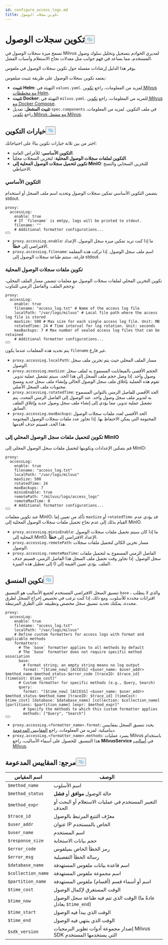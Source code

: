 ```yaml
---
id: configure_access_logs.md
title: تكوين سجلات الوصول
---
```


<h1 id="Configure-Access-Logs" class="common-anchor-header">تكوين سجلات الوصول<button data-href="#Configure-Access-Logs" class="anchor-icon" translate="no">
      <svg translate="no"
        aria-hidden="true"
        focusable="false"
        height="20"
        version="1.1"
        viewBox="0 0 16 16"
        width="16"
      >
        <path
          fill="#0092E4"
          fill-rule="evenodd"
          d="M4 9h1v1H4c-1.5 0-3-1.69-3-3.5S2.55 3 4 3h4c1.45 0 3 1.69 3 3.5 0 1.41-.91 2.72-2 3.25V8.59c.58-.45 1-1.27 1-2.09C10 5.22 8.98 4 8 4H4c-.98 0-2 1.22-2 2.5S3 9 4 9zm9-3h-1v1h1c1 0 2 1.22 2 2.5S13.98 12 13 12H9c-.98 0-2-1.22-2-2.5 0-.83.42-1.64 1-2.09V6.25c-1.09.53-2 1.84-2 3.25C6 11.31 7.55 13 9 13h4c1.45 0 3-1.69 3-3.5S14.5 6 13 6z"
        ></path>
      </svg>
    </button></h1><p>تسمح ميزة سجلات الوصول في Milvus لمديري الخوادم بتسجيل وتحليل سلوك وصول المستخدم، مما يساعد في فهم جوانب مثل معدلات نجاح الاستعلام وأسباب الفشل.</p>
<p>يوفر هذا الدليل إرشادات مفصلة حول تكوين سجلات الوصول في ملفوس.</p>
<p>يعتمد تكوين سجلات الوصول على طريقة تثبيت ميلفوس:</p>
<ul>
<li><strong>تثبيت Helm</strong>: التهيئة في <code translate="no">values.yaml</code>. لمزيد من المعلومات، راجع <a href="/docs/ar/v2.5.x/configure-helm.md">تكوين Milvus مع مخططات Helm</a>.</li>
<li><strong>تثبيت Docker</strong>: التهيئة في <code translate="no">milvus.yaml</code>. للمزيد من المعلومات، راجع <a href="/docs/ar/v2.5.x/configure-docker.md">تكوين Milvus مع Docker Compose</a>.</li>
<li><strong>تثبيت المشغل</strong>: تعديل <code translate="no">spec.components</code> في ملف التكوين. لمزيد من المعلومات، راجع <a href="/docs/ar/v2.5.x/configure_operator.md">تكوين Milvus مع مشغل Milvus</a>.</li>
</ul>
<h2 id="Configuration-options" class="common-anchor-header">خيارات التكوين<button data-href="#Configuration-options" class="anchor-icon" translate="no">
      <svg translate="no"
        aria-hidden="true"
        focusable="false"
        height="20"
        version="1.1"
        viewBox="0 0 16 16"
        width="16"
      >
        <path
          fill="#0092E4"
          fill-rule="evenodd"
          d="M4 9h1v1H4c-1.5 0-3-1.69-3-3.5S2.55 3 4 3h4c1.45 0 3 1.69 3 3.5 0 1.41-.91 2.72-2 3.25V8.59c.58-.45 1-1.27 1-2.09C10 5.22 8.98 4 8 4H4c-.98 0-2 1.22-2 2.5S3 9 4 9zm9-3h-1v1h1c1 0 2 1.22 2 2.5S13.98 12 13 12H9c-.98 0-2-1.22-2-2.5 0-.83.42-1.64 1-2.09V6.25c-1.09.53-2 1.84-2 3.25C6 11.31 7.55 13 9 13h4c1.45 0 3-1.69 3-3.5S14.5 6 13 6z"
        ></path>
      </svg>
    </button></h2><p>اختر من بين ثلاثة خيارات تكوين بناءً على احتياجاتك:</p>
<ul>
<li><strong>التكوين الأساسي</strong>: للأغراض العامة.</li>
<li><strong>التكوين لملفات سجلات الوصول المحلية</strong>: لتخزين السجلات محلياً.</li>
<li><strong>تكوين لتحميل سجلات الوصول المحلية إلى MinIO</strong>: للتخزين السحابي والنسخ الاحتياطي.</li>
</ul>
<h3 id="Base-config" class="common-anchor-header">التكوين الأساسي</h3><p>يتضمن التكوين الأساسي تمكين سجلات الوصول وتحديد اسم ملف السجل أو استخدام stdout.</p>
<pre><code translate="no" class="language-yaml">proxy:
  accessLog:
    <span class="hljs-built_in">enable</span>: <span class="hljs-literal">true</span>
    <span class="hljs-comment"># If `filename` is emtpy, logs will be printed to stdout.</span>
    filename: <span class="hljs-string">&quot;&quot;</span>
    <span class="hljs-comment"># Additional formatter configurations...</span>
<button class="copy-code-btn"></button></code></pre>
<ul>
<li><code translate="no">proxy.accessLog.enable</code>: ما إذا كنت تريد تمكين ميزة سجل الوصول. الإعداد الافتراضي إلى <strong>خطأ</strong>.</li>
<li><code translate="no">proxy.accessLog.filename</code>: اسم ملف سجل الوصول. إذا تركت هذه المعلمة فارغة، ستتم طباعة سجلات الوصول إلى stdout.</li>
</ul>
<h3 id="Config-for-local-access-log-files" class="common-anchor-header">تكوين ملفات سجلات الوصول المحلية</h3><p>تكوين التخزين المحلي لملفات سجلات الوصول مع معلمات تتضمن مسار الملف المحلي، وحجم الملف، والفاصل الزمني للتناوب:</p>
<pre><code translate="no" class="language-yaml">proxy:
  accessLog:
    enable: true
    filename: <span class="hljs-string">&quot;access_log.txt&quot;</span> <span class="hljs-comment"># Name of the access log file</span>
    localPath: <span class="hljs-string">&quot;/var/logs/milvus&quot;</span> <span class="hljs-comment"># Local file path where the access log file is stored</span>
    maxSize: <span class="hljs-number">500</span> <span class="hljs-comment"># Max size for each single access log file. Unit: MB</span>
    rotatedTime: <span class="hljs-number">24</span> <span class="hljs-comment"># Time interval for log rotation. Unit: seconds</span>
    maxBackups: <span class="hljs-number">7</span> <span class="hljs-comment"># Max number of sealed access log files that can be retained</span>
    <span class="hljs-comment"># Additional formatter configurations...</span>
<button class="copy-code-btn"></button></code></pre>
<p>يتم تحديد هذه المعلمات عندما يكون <code translate="no">filename</code> غير فارغ.</p>
<ul>
<li><code translate="no">proxy.accessLog.localPath</code>: مسار الملف المحلي حيث يتم تخزين ملف سجل الوصول.</li>
<li><code translate="no">proxy.accessLog.maxSize</code>: الحجم الأقصى بالميغابايت المسموح به لملف سجل وصول واحد. إذا وصل حجم ملف السجل إلى هذا الحد، سيتم تشغيل عملية تدوير. تقوم هذه العملية بإغلاق ملف سجل الوصول الحالي وإنشاء ملف سجل جديد ومسح محتويات ملف السجل الأصلي.</li>
<li><code translate="no">proxy.accessLog.rotatedTime</code>: الحد الأقصى للفاصل الزمني بالثواني المسموح به لتدوير ملف سجل وصول واحد. عند الوصول إلى الفاصل الزمني المحدد، يتم تشغيل عملية تدوير، مما يؤدي إلى إنشاء ملف سجل وصول جديد وإغلاق الملف السابق.</li>
<li><code translate="no">proxy.accessLog.maxBackups</code>: الحد الأقصى لعدد ملفات سجلات الوصول المختومة التي يمكن الاحتفاظ بها. إذا تجاوز عدد ملفات سجلات الوصول المختومة هذا الحد، فسيتم حذف أقدمها.</li>
</ul>
<h3 id="Config-for-uploading-local-access-log-files-to-MinIO" class="common-anchor-header">تكوين لتحميل ملفات سجل الوصول المحلي إلى MinIO</h3><p>قم بتمكين الإعدادات وتكوينها لتحميل ملفات سجل الوصول المحلي إلى MinIO:</p>
<pre><code translate="no" class="language-yaml">proxy:
  accessLog:
    <span class="hljs-built_in">enable</span>: <span class="hljs-literal">true</span>
    filename: <span class="hljs-string">&quot;access_log.txt&quot;</span>
    localPath: <span class="hljs-string">&quot;/var/logs/milvus&quot;</span>
    maxSize: 500
    rotatedTime: 24 
    maxBackups: 7
    minioEnable: <span class="hljs-literal">true</span>
    remotePath: <span class="hljs-string">&quot;/milvus/logs/access_logs&quot;</span>
    remoteMaxTime: 0
    <span class="hljs-comment"># Additional formatter configurations...</span>
<button class="copy-code-btn"></button></code></pre>
<p>عند تكوين معلمات MinIO، تأكد من تعيين إما <code translate="no">maxSize</code> أو <code translate="no">rotatedTime</code>. قد يؤدي عدم القيام بذلك إلى عدم نجاح تحميل ملفات سجلات الوصول المحلية إلى MinIO.</p>
<ul>
<li><code translate="no">proxy.accessLog.minioEnable</code>: ما إذا كان سيتم تحميل ملفات سجلات الوصول المحلية إلى MinIO. الإعداد الافتراضي إلى <strong>خطأ</strong>.</li>
<li><code translate="no">proxy.accessLog.remotePath</code>: مسار تخزين الكائن لتحميل ملفات سجلات الوصول.</li>
<li><code translate="no">proxy.accessLog.remoteMaxTime</code>: الفاصل الزمني المسموح به لتحميل ملفات سجل الوصول. إذا تجاوز وقت تحميل ملف السجل هذا الفاصل الزمني، فسيتم حذف الملف. يؤدي تعيين القيمة إلى 0 إلى تعطيل هذه الميزة.</li>
</ul>
<h2 id="Formatter-config" class="common-anchor-header">تكوين المنسق<button data-href="#Formatter-config" class="anchor-icon" translate="no">
      <svg translate="no"
        aria-hidden="true"
        focusable="false"
        height="20"
        version="1.1"
        viewBox="0 0 16 16"
        width="16"
      >
        <path
          fill="#0092E4"
          fill-rule="evenodd"
          d="M4 9h1v1H4c-1.5 0-3-1.69-3-3.5S2.55 3 4 3h4c1.45 0 3 1.69 3 3.5 0 1.41-.91 2.72-2 3.25V8.59c.58-.45 1-1.27 1-2.09C10 5.22 8.98 4 8 4H4c-.98 0-2 1.22-2 2.5S3 9 4 9zm9-3h-1v1h1c1 0 2 1.22 2 2.5S13.98 12 13 12H9c-.98 0-2-1.22-2-2.5 0-.83.42-1.64 1-2.09V6.25c-1.09.53-2 1.84-2 3.25C6 11.31 7.55 13 9 13h4c1.45 0 3-1.69 3-3.5S14.5 6 13 6z"
        ></path>
      </svg>
    </button></h2><p>تنسيق السجل الافتراضي المستخدم لجميع الأساليب هو التنسيق <code translate="no">base</code> ، والذي لا يتطلب اقترانات محددة للأسلوب. ومع ذلك، إذا كنت ترغب في تخصيص إخراج السجل لطرق محددة، يمكنك تحديد تنسيق سجل مخصص وتطبيقه على الطرق المرتبطة.</p>
<pre><code translate="no" class="language-yaml">proxy:
  accessLog:
    <span class="hljs-built_in">enable</span>: <span class="hljs-literal">true</span>
    filename: <span class="hljs-string">&quot;access_log.txt&quot;</span>
    localPath: <span class="hljs-string">&quot;/var/logs/milvus&quot;</span>
    <span class="hljs-comment"># Define custom formatters for access logs with format and applicable methods</span>
    formatters:
      <span class="hljs-comment"># The `base` formatter applies to all methods by default</span>
      <span class="hljs-comment"># The `base` formatter does not require specific method association</span>
      base: 
        <span class="hljs-comment"># Format string; an empty string means no log output</span>
        format: <span class="hljs-string">&quot;[<span class="hljs-variable">$time_now</span>] [ACCESS] &lt;<span class="hljs-variable">$user_name</span>: <span class="hljs-variable">$user_addr</span>&gt; <span class="hljs-variable">$method_name</span>-<span class="hljs-variable">$method_status</span>-<span class="hljs-variable">$error_code</span> [traceID: <span class="hljs-variable">$trace_id</span>] [timeCost: <span class="hljs-variable">$time_cost</span>]&quot;</span>
      <span class="hljs-comment"># Custom formatter for specific methods (e.g., Query, Search)</span>
      query: 
        format: <span class="hljs-string">&quot;[<span class="hljs-variable">$time_now</span>] [ACCESS] &lt;<span class="hljs-variable">$user_name</span>: <span class="hljs-variable">$user_addr</span>&gt; <span class="hljs-variable">$method_status</span>-<span class="hljs-variable">$method_name</span> [traceID: <span class="hljs-variable">$trace_id</span>] [timeCost: <span class="hljs-variable">$time_cost</span>] [database: <span class="hljs-variable">$database_name</span>] [collection: <span class="hljs-variable">$collection_name</span>] [partitions: <span class="hljs-variable">$partition_name</span>] [expr: <span class="hljs-variable">$method_expr</span>]&quot;</span>
        <span class="hljs-comment"># Specify the methods to which this custom formatter applies</span>
        methods: [<span class="hljs-string">&quot;Query&quot;</span>, <span class="hljs-string">&quot;Search&quot;</span>]
<button class="copy-code-btn"></button></code></pre>
<ul>
<li><code translate="no">proxy.accessLog.&lt;formatter_name&gt;.format</code>: يحدد تنسيق السجل بمقاييس ديناميكية. لمزيد من المعلومات، راجع <a href="#reference-supported-metrics">المقاييس المدعومة</a>.</li>
<li><code translate="no">proxy.accessLog.&lt;formatter_name&gt;.methods</code>: يسرد عمليات Milvus باستخدام هذا التنسيق. للحصول على أسماء الأساليب، راجع <strong>MilvusService</strong> في <a href="https://github.com/milvus-io/milvus-proto/blob/master/proto/milvus.proto">أساليب Milvus</a>.</li>
</ul>
<h2 id="Reference-Supported-metrics" class="common-anchor-header">مرجع: المقاييس المدعومة<button data-href="#Reference-Supported-metrics" class="anchor-icon" translate="no">
      <svg translate="no"
        aria-hidden="true"
        focusable="false"
        height="20"
        version="1.1"
        viewBox="0 0 16 16"
        width="16"
      >
        <path
          fill="#0092E4"
          fill-rule="evenodd"
          d="M4 9h1v1H4c-1.5 0-3-1.69-3-3.5S2.55 3 4 3h4c1.45 0 3 1.69 3 3.5 0 1.41-.91 2.72-2 3.25V8.59c.58-.45 1-1.27 1-2.09C10 5.22 8.98 4 8 4H4c-.98 0-2 1.22-2 2.5S3 9 4 9zm9-3h-1v1h1c1 0 2 1.22 2 2.5S13.98 12 13 12H9c-.98 0-2-1.22-2-2.5 0-.83.42-1.64 1-2.09V6.25c-1.09.53-2 1.84-2 3.25C6 11.31 7.55 13 9 13h4c1.45 0 3-1.69 3-3.5S14.5 6 13 6z"
        ></path>
      </svg>
    </button></h2><table>
<thead>
<tr><th>اسم المقياس</th><th>الوصف</th></tr>
</thead>
<tbody>
<tr><td><code translate="no">$method_name</code></td><td>اسم الأسلوب</td></tr>
<tr><td><code translate="no">$method_status</code></td><td>حالة الوصول <strong>موافق</strong> أو <strong>فشل</strong></td></tr>
<tr><td><code translate="no">$method_expr</code></td><td>التعبير المستخدم في عمليات الاستعلام أو البحث أو الحذف</td></tr>
<tr><td><code translate="no">$trace_id</code></td><td>معرّف التتبع المرتبط بالوصول</td></tr>
<tr><td><code translate="no">$user_addr</code></td><td>عنوان IP الخاص بالمستخدم</td></tr>
<tr><td><code translate="no">$user_name</code></td><td>اسم المستخدم</td></tr>
<tr><td><code translate="no">$response_size</code></td><td>حجم بيانات الاستجابة</td></tr>
<tr><td><code translate="no">$error_code</code></td><td>رمز الخطأ الخاص بميلفوس</td></tr>
<tr><td><code translate="no">$error_msg</code></td><td>رسالة الخطأ التفصيلية</td></tr>
<tr><td><code translate="no">$database_name</code></td><td>اسم قاعدة بيانات ملفوس المستهدفة</td></tr>
<tr><td><code translate="no">$collection_name</code></td><td>اسم مجموعة ملفوس المستهدفة</td></tr>
<tr><td><code translate="no">$partition_name</code></td><td>اسم أو أسماء قسم (أقسام) ملفوس المستهدفة</td></tr>
<tr><td><code translate="no">$time_cost</code></td><td>الوقت المستغرق لإكمال الوصول</td></tr>
<tr><td><code translate="no">$time_now</code></td><td>الوقت الذي تتم فيه طباعة سجل الوصول (عادةً ما يعادل <code translate="no">$time_end</code>)</td></tr>
<tr><td><code translate="no">$time_start</code></td><td>الوقت الذي يبدأ فيه الوصول</td></tr>
<tr><td><code translate="no">$time_end</code></td><td>الوقت الذي ينتهي فيه الوصول</td></tr>
<tr><td><code translate="no">$sdk_version</code></td><td>إصدار مجموعة أدوات تطوير البرمجيات Milvus SDK التي يستخدمها المستخدم</td></tr>
</tbody>
</table>
